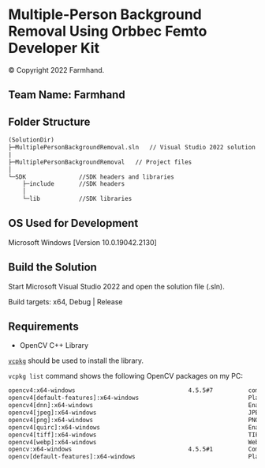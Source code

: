 # Multiple-Person Background Removal Using Orbbec Femto Developer Kit

© Copyright 2022 Farmhand.

## Team Name: Farmhand

## Folder Structure

```txt
(SolutionDir)
├─MultiplePersonBackgroundRemoval.sln   // Visual Studio 2022 solution
|
├─MultiplePersonBackgroundRemoval   // Project files
│
└─SDK               //SDK headers and libraries
    ├─include       //SDK headers
    │
    └─lib           //SDK libraries
```

## OS Used for Development

Microsoft Windows [Version 10.0.19042.2130]

## Build the Solution

Start Microsoft Visual Studio 2022 and open the solution file (.sln).

Build targets: x64, Debug | Release

## Requirements

* OpenCV C++ Library

[`vcpkg`](https://vcpkg.io/en/index.html) should be used to install the library.

`vcpkg list` command shows the following OpenCV packages on my PC:

```txt
opencv4:x64-windows                                4.5.5#7          computer vision library
opencv4[default-features]:x64-windows                               Platform-dependent default features
opencv4[dnn]:x64-windows                                            Enable dnn module
opencv4[jpeg]:x64-windows                                           JPEG support for opencv
opencv4[png]:x64-windows                                            PNG support for opencv
opencv4[quirc]:x64-windows                                          Enable QR code module
opencv4[tiff]:x64-windows                                           TIFF support for opencv
opencv4[webp]:x64-windows                                           WebP support for opencv
opencv:x64-windows                                 4.5.5#1          Computer vision library
opencv[default-features]:x64-windows                                Platform-dependent default features
```
